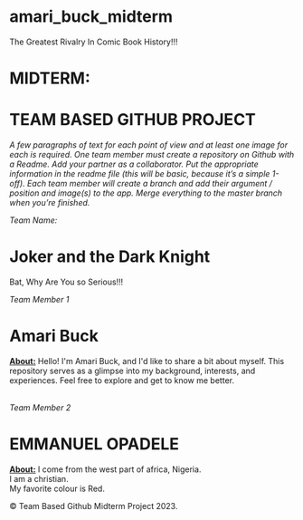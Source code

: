 # amari_buck_midterm

The Greatest Rivalry In Comic Book History!!!

# MIDTERM: 
# TEAM BASED GITHUB PROJECT
*A few paragraphs of text for each point of view and at least one image for each is required. One team member must create a repository
on Github with a Readme. Add your partner as a collaborator. Put the appropriate information in the readme file (this will be basic,
because it’s a simple 1-off).
Each team member will create a branch and add their argument / position and image(s) to the app. Merge everything to the master
branch when you’re finished.*



*Team Name:*
# Joker and the Dark Knight
Bat, Why Are You so Serious!!!



*Team Member 1*
# Amari Buck
**<u>About:</u>**
Hello! I'm Amari Buck, and I'd like to share a bit about myself. This repository serves as a glimpse into my background, interests, and experiences. Feel free to explore and get to know me better.
<br>
<br>

*Team Member 2*
# EMMANUEL OPADELE
**<u>About:</u>**
I come from the west part of africa, Nigeria. <br> I am a christian.<br> My favorite colour is Red.


&copy; Team Based Github Midterm Project 2023.

